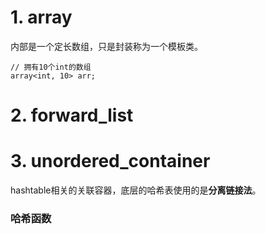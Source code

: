 # 1. array
内部是一个定长数组，只是封装称为一个模板类。
```
// 拥有10个int的数组
array<int, 10> arr;
```

# 2. forward_list

# 3. unordered_container
hashtable相关的关联容器，底层的哈希表使用的是**分离链接法**。
### 哈希函数
